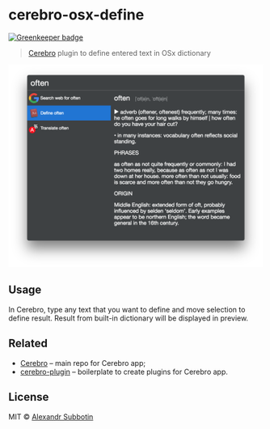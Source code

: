 # cerebro-osx-define

[![Greenkeeper badge](https://badges.greenkeeper.io/KELiON/cerebro-osx-define.svg)](https://greenkeeper.io/)

> [Cerebro](https://cerebroapp.com) plugin to define entered text in OSx dictionary

![](screenshot.png)

## Usage

In Cerebro, type any text that you want to define and move selection to define result. Result from built-in dictionary will be displayed in preview.

## Related

* [Cerebro](http://github.com/KELiON/cerebro) – main repo for Cerebro app;
* [cerebro-plugin](https://github.com/KELiON/cerebro-plugin) – boilerplate to create plugins for Cerebro app.

## License

MIT © [Alexandr Subbotin](http://asubbotin.ru)
